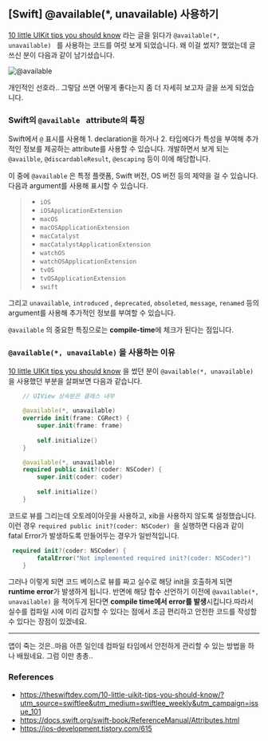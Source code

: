 ## [Swift] @available(*, unavailable) 사용하기

[10 little UIKit tips you should know](https://theswiftdev.com/10-little-uikit-tips-you-should-know/?utm_source=swiftlee&utm_medium=swiftlee_weekly&utm_campaign=issue_101) 라는 글을 읽다가 `@available(*, unavailable) ` 를 사용하는 코드를 여럿 보게 되었습니다. 왜 이걸 썼지? 했었는데 글 쓰신 분이 다음과 같이 남기셨습니다.

![@available](https://user-images.githubusercontent.com/72622744/213602729-e732d1ac-a4c4-4105-9ae5-5d2100880a82.jpeg)

개인적인 선호라.. 그렇담 쓰면 어떻게 좋다는지 좀 더 자세히 보고자 글을 쓰게 되었습니다. 



### Swift의 `@available ` attribute의 특징

Swift에서 `@` 표시를 사용해 1. declaration을 하거나 2. 타입에다가 특성을 부여해 추가적인 정보를 제공하는 attribute를 사용할 수 있습니다. 개발하면서 보게 되는 `@availble`, `@discardableResult`, `@escaping` 등이 이에 해당합니다. 

이 중에 `@available` 은 특정 플랫폼, Swift 버전, OS 버전 등의 제약을 걸 수 있습니다. 다음과 argument를 사용해 표시할 수 있습니다. 

> - `iOS`
> - `iOSApplicationExtension`
> - `macOS`
> - `macOSApplicationExtension`
> - `macCatalyst`
> - `macCatalystApplicationExtension`
> - `watchOS`
> - `watchOSApplicationExtension`
> - `tvOS`
> - `tvOSApplicationExtension`
> - `swift`

그리고 `unavailable`, `introduced` , `deprecated`, `obsoleted`, `message`, `renamed` 등의 argument를 사용해 추가적인 정보를 부여할 수 있습니다. 

`@available` 의 중요한 특징으로는 **compile-time**에 체크가 된다는 점입니다. 



### `@available(*, unavailable)` 을 사용하는 이유

[10 little UIKit tips you should know](https://theswiftdev.com/10-little-uikit-tips-you-should-know/?utm_source=swiftlee&utm_medium=swiftlee_weekly&utm_campaign=issue_101) 을 썼던 분이 `@available(*, unavailable)` 을 사용했던 부분을 살펴보면 다음과 같습니다. 

```swift
    // UIView 상속받은 클래스 내부

    @available(*, unavailable)
    override init(frame: CGRect) {
        super.init(frame: frame)
        
        self.initialize()
    }

    @available(*, unavailable)
    required public init?(coder: NSCoder) {
        super.init(coder: coder)
        
        self.initialize()
    }
```

코드로 뷰를 그리는데 오토레이아웃을 사용하고, xib을 사용하지 않도록 설정했습니다. 이런 경우 `required public init?(coder: NSCoder) `을  실행하면 다음과 같이 fatal Error가 발생하도록 만들어두는 경우가 일반적입니다. 

```swift
 required init?(coder: NSCoder) {
        fatalError("Not implemented required init?(coder: NSCoder)")
    }
```

그러나 이렇게 되면 코드 베이스로 뷰를 짜고 실수로 해당 init을 호출하게 되면 **runtime error**가 발생하게 됩니다. 반면에 해당 함수 선언하기 이전에 `@available(*, unavailable)` 을 적어두게 된다면 **compile time에서 error를 발생**시킵니다.따라서 실수를 컴파일 시에 미리 감지할 수 있다는 점에서 조금 편리하고 안전한 코드를 작성할 수 있다는 장점이 있겠네요. 

---

앱이 죽는 것은..마음 아픈 일인데 컴파일 타임에서 안전하게 관리할 수 있는 방법을 하나 배웠네요. 그럼 이만 총총..



### References

- https://theswiftdev.com/10-little-uikit-tips-you-should-know/?utm_source=swiftlee&utm_medium=swiftlee_weekly&utm_campaign=issue_101
- https://docs.swift.org/swift-book/ReferenceManual/Attributes.html
- https://ios-development.tistory.com/615